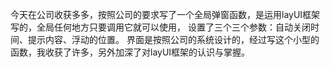 今天在公司收获多多，按照公司的要求写了一个全局弹窗函数，是运用layUI框架写的，全局任何地方只要调用它就可以使用，
设置了三个三个参数：自动关闭时间、提示内容、浮动的位置。
界面是按照公司的系统设计的，经过写这个小型的函数，我收获了许多，另外加深了对layUI框架的认识与掌握。
